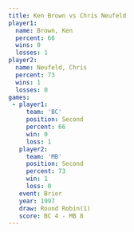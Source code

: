 ```yaml
---
title: Ken Brown vs Chris Neufeld
player1:              
  name: Brown, Ken    
  percent: 66         
  wins: 0             
  losses: 1           
player2:              
  name: Neufeld, Chris
  percent: 73         
  wins: 1             
  losses: 0           
games:
 - player1:          
     team: 'BC'      
     position: Second
     percent: 66     
     win: 0          
     loss: 1         
   player2:          
     team: 'MB'      
     position: Second
     percent: 73     
     win: 1          
     loss: 0         
   event: Brier        
   year: 1997          
   draw: Round Robin(1)
   score: BC 4 - MB 8  
---
```

